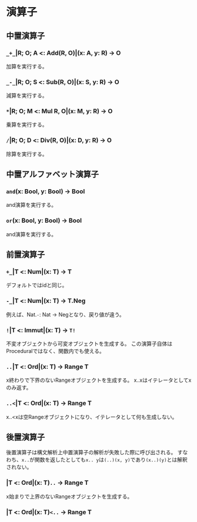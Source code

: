 # 演算子

## 中置演算子

### `_+_`|R; O; A <: Add(R, O)|(x: A, y: R) -> O

加算を実行する。

### `_-_`|R; O; S <: Sub(R, O)|(x: S, y: R) -> O

減算を実行する。

### `*`|R; O; M <: Mul R, O|(x: M, y: R) -> O

乗算を実行する。

### `/`|R; O; D <: Div(R, O)|(x: D, y: R) -> O

除算を実行する。

## 中置アルファベット演算子

### `and`(x: Bool, y: Bool) -> Bool

and演算を実行する。

### `or`(x: Bool, y: Bool) -> Bool

and演算を実行する。

## 前置演算子

### `+_`|T <: Num|(x: T) -> T

デフォルトではidと同じ。

### `-_`|T <: Num|(x: T) -> T.Neg

例えば、Nat.`-`: Nat -> Negとなり、戻り値が違う。

### `!`|T <: Immut|(x: T) -> `T!`

不変オブジェクトから可変オブジェクトを生成する。
この演算子自体はProceduralではなく、関数内でも使える。

### `..`|T <: Ord|(x: T) -> Range T

x終わりで下界のないRangeオブジェクトを生成する。
x..xはイテレータとしてxのみ返す。

### `..<`|T <: Ord|(x: T) -> Range T

x..<xは空Rangeオブジェクトになり、イテレータとして何も生成しない。

## 後置演算子

後置演算子は構文解析上中置演算子の解析が失敗した際に呼び出される。
すなわち、`x..`が関数を返したとしても`x.. y`は`(..)(x, y)`であり`(x..)(y)`とは解釈されない。

### |T <: Ord|(x: T)`..` -> Range T

x始まりで上界のないRangeオブジェクトを生成する。

### |T <: Ord|(x: T)`<..` -> Range T
